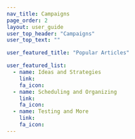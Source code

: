 ```yaml
---
nav_title: Campaigns
page_order: 2
layout: user_guide
user_top_header: "Campaigns"
user_top_text: ""

user_featured_title: "Popular Articles"

user_featured_list:
  - name: Ideas and Strategies
    link:
    fa_icon:
  - name: Scheduling and Organizing
    link:
    fa_icon:
  - name: Testing and More
    link:
    fa_icon:
---
```

